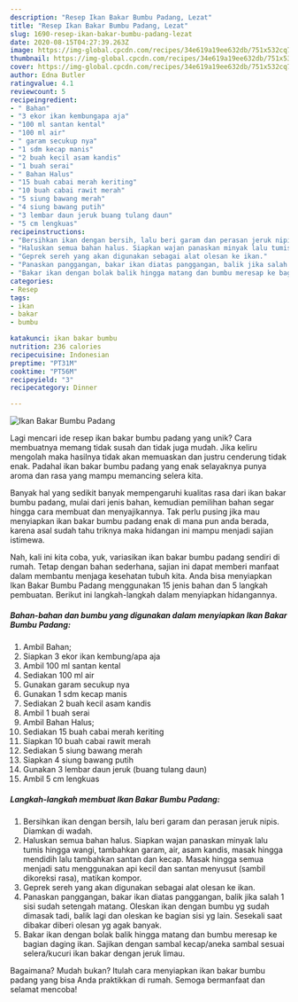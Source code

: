 ```yaml
---
description: "Resep Ikan Bakar Bumbu Padang, Lezat"
title: "Resep Ikan Bakar Bumbu Padang, Lezat"
slug: 1690-resep-ikan-bakar-bumbu-padang-lezat
date: 2020-08-15T04:27:39.263Z
image: https://img-global.cpcdn.com/recipes/34e619a19ee632db/751x532cq70/ikan-bakar-bumbu-padang-foto-resep-utama.jpg
thumbnail: https://img-global.cpcdn.com/recipes/34e619a19ee632db/751x532cq70/ikan-bakar-bumbu-padang-foto-resep-utama.jpg
cover: https://img-global.cpcdn.com/recipes/34e619a19ee632db/751x532cq70/ikan-bakar-bumbu-padang-foto-resep-utama.jpg
author: Edna Butler
ratingvalue: 4.1
reviewcount: 5
recipeingredient:
- " Bahan"
- "3 ekor ikan kembungapa aja"
- "100 ml santan kental"
- "100 ml air"
- " garam secukup nya"
- "1 sdm kecap manis"
- "2 buah kecil asam kandis"
- "1 buah serai"
- " Bahan Halus"
- "15 buah cabai merah keriting"
- "10 buah cabai rawit merah"
- "5 siung bawang merah"
- "4 siung bawang putih"
- "3 lembar daun jeruk buang tulang daun"
- "5 cm lengkuas"
recipeinstructions:
- "Bersihkan ikan dengan bersih, lalu beri garam dan perasan jeruk nipis. Diamkan di wadah."
- "Haluskan semua bahan halus. Siapkan wajan panaskan minyak lalu tumis hingga wangi, tambahkan garam, air, asam kandis, masak hingga mendidih lalu tambahkan santan dan kecap. Masak hingga semua menjadi satu menggunakan api kecil dan santan menyusut (sambil dikoreksi rasa), matikan kompor."
- "Geprek sereh yang akan digunakan sebagai alat olesan ke ikan."
- "Panaskan panggangan, bakar ikan diatas panggangan, balik jika salah 1 sisi sudah setengah matang. Oleskan ikan dengan bumbu yg sudah dimasak tadi, balik lagi dan oleskan ke bagian sisi yg lain. Sesekali saat dibakar diberi olesan yg agak banyak."
- "Bakar ikan dengan bolak balik hingga matang dan bumbu meresap ke bagian daging ikan. Sajikan dengan sambal kecap/aneka sambal sesuai selera/kucuri ikan bakar dengan jeruk limau."
categories:
- Resep
tags:
- ikan
- bakar
- bumbu

katakunci: ikan bakar bumbu 
nutrition: 236 calories
recipecuisine: Indonesian
preptime: "PT31M"
cooktime: "PT56M"
recipeyield: "3"
recipecategory: Dinner

---
```



![Ikan Bakar Bumbu Padang](https://img-global.cpcdn.com/recipes/34e619a19ee632db/751x532cq70/ikan-bakar-bumbu-padang-foto-resep-utama.jpg)

Lagi mencari ide resep ikan bakar bumbu padang yang unik? Cara membuatnya memang tidak susah dan tidak juga mudah. Jika keliru mengolah maka hasilnya tidak akan memuaskan dan justru cenderung tidak enak. Padahal ikan bakar bumbu padang yang enak selayaknya punya aroma dan rasa yang mampu memancing selera kita.



Banyak hal yang sedikit banyak mempengaruhi kualitas rasa dari ikan bakar bumbu padang, mulai dari jenis bahan, kemudian pemilihan bahan segar hingga cara membuat dan menyajikannya. Tak perlu pusing jika mau menyiapkan ikan bakar bumbu padang enak di mana pun anda berada, karena asal sudah tahu triknya maka hidangan ini mampu menjadi sajian istimewa.


Nah, kali ini kita coba, yuk, variasikan ikan bakar bumbu padang sendiri di rumah. Tetap dengan bahan sederhana, sajian ini dapat memberi manfaat dalam membantu menjaga kesehatan tubuh kita. Anda bisa menyiapkan Ikan Bakar Bumbu Padang menggunakan 15 jenis bahan dan 5 langkah pembuatan. Berikut ini langkah-langkah dalam menyiapkan hidangannya.

<!--inarticleads1-->

##### Bahan-bahan dan bumbu yang digunakan dalam menyiapkan Ikan Bakar Bumbu Padang:

1. Ambil  Bahan;
1. Siapkan 3 ekor ikan kembung/apa aja
1. Ambil 100 ml santan kental
1. Sediakan 100 ml air
1. Gunakan  garam secukup nya
1. Gunakan 1 sdm kecap manis
1. Sediakan 2 buah kecil asam kandis
1. Ambil 1 buah serai
1. Ambil  Bahan Halus;
1. Sediakan 15 buah cabai merah keriting
1. Siapkan 10 buah cabai rawit merah
1. Sediakan 5 siung bawang merah
1. Siapkan 4 siung bawang putih
1. Gunakan 3 lembar daun jeruk (buang tulang daun)
1. Ambil 5 cm lengkuas




<!--inarticleads2-->

##### Langkah-langkah membuat Ikan Bakar Bumbu Padang:

1. Bersihkan ikan dengan bersih, lalu beri garam dan perasan jeruk nipis. Diamkan di wadah.
1. Haluskan semua bahan halus. Siapkan wajan panaskan minyak lalu tumis hingga wangi, tambahkan garam, air, asam kandis, masak hingga mendidih lalu tambahkan santan dan kecap. Masak hingga semua menjadi satu menggunakan api kecil dan santan menyusut (sambil dikoreksi rasa), matikan kompor.
1. Geprek sereh yang akan digunakan sebagai alat olesan ke ikan.
1. Panaskan panggangan, bakar ikan diatas panggangan, balik jika salah 1 sisi sudah setengah matang. Oleskan ikan dengan bumbu yg sudah dimasak tadi, balik lagi dan oleskan ke bagian sisi yg lain. Sesekali saat dibakar diberi olesan yg agak banyak.
1. Bakar ikan dengan bolak balik hingga matang dan bumbu meresap ke bagian daging ikan. Sajikan dengan sambal kecap/aneka sambal sesuai selera/kucuri ikan bakar dengan jeruk limau.




Bagaimana? Mudah bukan? Itulah cara menyiapkan ikan bakar bumbu padang yang bisa Anda praktikkan di rumah. Semoga bermanfaat dan selamat mencoba!
